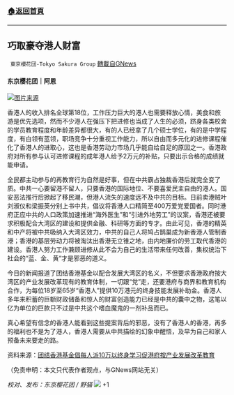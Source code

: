 ###  [:house:返回首頁](https://github.com/ourhimalayas/txt)
---


## 巧取豪夺港人财富
` 東京櫻花団-Tokyo Sakura Group` [轉載自GNews](https://gnews.org/zh-hans/1534241/)

#### 东京樱花团｜阿恩

![](https://assets.gnews.org/wp-content/uploads/2021/09/9.16aen.jpg)[图片来源](https://www.hk01.com/%E7%A4%BE%E6%9C%83%E6%96%B0%E8%81%9E/677113/%E5%9C%98%E7%B5%90%E9%A6%99%E6%B8%AF%E5%9F%BA%E9%87%91%E5%80%A1%E6%AF%8F%E4%BA%BA%E6%B4%BE10%E8%90%AC%E4%BB%A5%E7%B5%82%E8%BA%AB%E5%AD%B8%E7%BF%92-%E4%BF%83%E6%B8%AF%E5%BA%9C%E6%8C%89%E7%94%A2%E6%A5%AD%E7%99%BC%E5%B1%95%E6%94%B9%E9%9D%A9%E6%95%99%E8%82%B2)

香港人的收入排名全球第18位，工作压力巨大的港人也需要释放心情，美食和旅游是优先选项，然而不少港人在强压下把进修也当成了人生的必须，跻身各类校舍的学员教育程度和年龄差异都很大，有的人已经拿了几个硕士学位，有的是中学程度，有白领有蓝领，职场竞争十分重视工作能力，所以自由而多元化的进修课程催化了香港人的进取心，这也是香港劳动力市场几乎能自给自足的原因之一。香港政府对所有参与认可进修课程的成年港人给予2万元的补贴，只要出示合格的成绩就能申请。

全民都主动参与的再教育行为自然是好事，但在中共霸占独裁香港后就完全变了质。中共一心要留港不留人，只要香港的国际地位、不要喜爱民主自由的港人。国安恶法推行后掀起了移民潮，但港人流失的速度远不及中共的目标。日前卖港贼叶刘淑仪和梁振英分别上书中共，倡议将香港人口精简至400万爱党爱国者。同时港府正应中共的人口政策加速推进“海外医生”和“引进外地劳工”的议案，香港还被要求积极配合大湾区的建设和提供金融、科研等方面的专才。由此可见，香港的精英和中产将被中共吸纳入大湾区效力，中共的自己人将鸠占鹊巢成为新香港人管制香港；香港的基层劳动力将被淘汰出香港无立锥之地，由内地廉价的劳工取代香港的建设。香港人努力工作兼顾进修从此不会为自己的生活带来任何改善，集权统治下社会的“蓝、金、黄“才是邪恶的道义。

今日的新闻报道了团结香港基金以配合发展大湾区的名义，不但要求香港政府按大湾区的产业发展改革现有的教育体制，一切跟“党”走，还要港府与商界和教育机构合作，为每位18岁至65岁“香港人”提供10万港元的终身技能发展补助金。香港人多年来积蓄的巨额财政储备和惊人的财富创造能力已经是中共的囊中之物，这笔以亿为单位的巨款只不过是中共这个嗜血魔鬼的一剂补品而已。

真心希望有信念的香港人能看到这些提案背后的邪恶，没有了香港人的香港，再多的福利也不是为了港人，香港人需要从中共描绘的幻象中醒悟，及早为自己和家人预备未来要走的路。

资料来源：[团结香港基金倡每人派10万以终身学习促港府按产业发展改革教育](https://www.hk01.com/%E7%A4%BE%E6%9C%83%E6%96%B0%E8%81%9E/677113/%E5%9C%98%E7%B5%90%E9%A6%99%E6%B8%AF%E5%9F%BA%E9%87%91%E5%80%A1%E6%AF%8F%E4%BA%BA%E6%B4%BE10%E8%90%AC%E4%BB%A5%E7%B5%82%E8%BA%AB%E5%AD%B8%E7%BF%92-%E4%BF%83%E6%B8%AF%E5%BA%9C%E6%8C%89%E7%94%A2%E6%A5%AD%E7%99%BC%E5%B1%95%E6%94%B9%E9%9D%A9%E6%95%99%E8%82%B2)

（免责申明：本文只代表作者观点，与GNews网站无关）

*校对、发布：东京樱花团 / 野猫*
![](https://assets.gnews.org/wp-content/uploads/2021/09/image0-1-12.jpg)
+1
